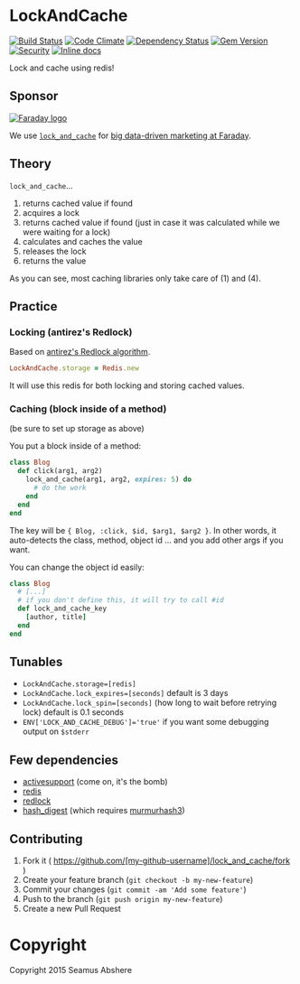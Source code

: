 # LockAndCache

[![Build Status](https://travis-ci.org/seamusabshere/lock_and_cache.svg?branch=master)](https://travis-ci.org/seamusabshere/lock_and_cache)
[![Code Climate](https://codeclimate.com/github/seamusabshere/lock_and_cache/badges/gpa.svg)](https://codeclimate.com/github/seamusabshere/lock_and_cache)
[![Dependency Status](https://gemnasium.com/seamusabshere/lock_and_cache.svg)](https://gemnasium.com/seamusabshere/lock_and_cache)
[![Gem Version](https://badge.fury.io/rb/lock_and_cache.svg)](http://badge.fury.io/rb/lock_and_cache)
[![Security](https://hakiri.io/github/seamusabshere/lock_and_cache/master.svg)](https://hakiri.io/github/seamusabshere/lock_and_cache/master)
[![Inline docs](http://inch-ci.org/github/seamusabshere/lock_and_cache.svg?branch=master)](http://inch-ci.org/github/seamusabshere/lock_and_cache)

Lock and cache using redis!

## Sponsor

<p><a href="http://faraday.io"><img src="https://s3.amazonaws.com/photos.angel.co/startups/i/175701-a63ebd1b56a401e905963c64958204d4-medium_jpg.jpg" alt="Faraday logo"/></a></p>

We use [`lock_and_cache`](https://rubygems.org/gems/lock_and_cache) for [big data-driven marketing at Faraday](http://faraday.io).

## Theory

`lock_and_cache`...

1. returns cached value if found
2. acquires a lock
3. returns cached value if found (just in case it was calculated while we were waiting for a lock)
4. calculates and caches the value
5. releases the lock
6. returns the value

As you can see, most caching libraries only take care of (1) and (4).

## Practice

### Locking (antirez's Redlock)

Based on [antirez's Redlock algorithm](http://redis.io/topics/distlock).

```ruby
LockAndCache.storage = Redis.new
```

It will use this redis for both locking and storing cached values.

### Caching (block inside of a method)

(be sure to set up storage as above)

You put a block inside of a method:

```ruby
class Blog
  def click(arg1, arg2)
    lock_and_cache(arg1, arg2, expires: 5) do
      # do the work
    end
  end
end
```

The key will be `{ Blog, :click, $id, $arg1, $arg2 }`. In other words, it auto-detects the class, method, object id ... and you add other args if you want.

You can change the object id easily:

```ruby
class Blog
  # [...]
  # if you don't define this, it will try to call #id
  def lock_and_cache_key
    [author, title]
  end
end
```

## Tunables

* `LockAndCache.storage=[redis]`
* `LockAndCache.lock_expires=[seconds]` default is 3 days
* `LockAndCache.lock_spin=[seconds]` (how long to wait before retrying lock) default is 0.1 seconds
* `ENV['LOCK_AND_CACHE_DEBUG']='true'` if you want some debugging output on `$stderr`

## Few dependencies

* [activesupport](https://rubygems.org/gems/activesupport) (come on, it's the bomb)
* [redis](https://github.com/redis/redis-rb)
* [redlock](https://github.com/leandromoreira/redlock-rb)
* [hash_digest](https://github.com/seamusabshere/hash_digest) (which requires [murmurhash3](https://github.com/funny-falcon/murmurhash3-ruby))

## Contributing

1. Fork it ( https://github.com/[my-github-username]/lock_and_cache/fork )
2. Create your feature branch (`git checkout -b my-new-feature`)
3. Commit your changes (`git commit -am 'Add some feature'`)
4. Push to the branch (`git push origin my-new-feature`)
5. Create a new Pull Request

# Copyright 

Copyright 2015 Seamus Abshere
